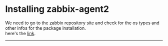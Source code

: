 # Installing zabbix-agent2
We need to go to the zabbix repository site and check for the os types and other infos for the package installation.  
here's the [link](https://www.zabbix.com/download?zabbix=6.2&os_distribution=ubuntu&os_version=20.04&components=agent_2&db=&ws=).  

---
